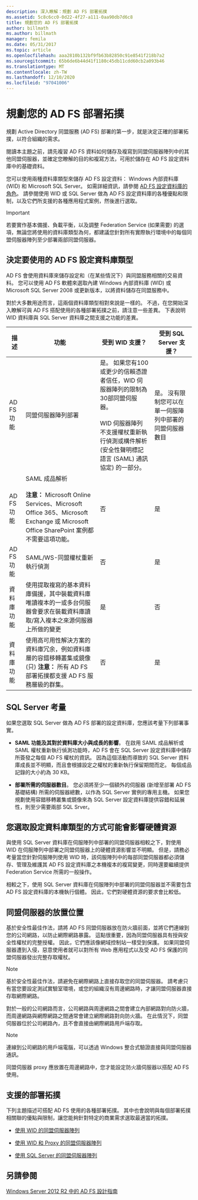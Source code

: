 ```yaml
---
description: 深入瞭解：規劃 AD FS 部署拓撲
ms.assetid: 5c8c6cc0-0d22-4f27-a111-0aa90db7d6c8
title: 規劃您的 AD FS 部署拓撲
author: billmath
ms.author: billmath
manager: femila
ms.date: 05/31/2017
ms.topic: article
ms.openlocfilehash: aaa2810b132bf9fb63b82850c91e8541f218b7a2
ms.sourcegitcommit: 65b6de6b44d41f1180c45db11cdd60cb2a093b46
ms.translationtype: MT
ms.contentlocale: zh-TW
ms.lasthandoff: 12/10/2020
ms.locfileid: "97041006"
---
```

# <a name="plan-your-ad-fs-deployment-topology"></a>規劃您的 AD FS 部署拓撲

規劃 Active Directory 同盟服務 (AD FS) 部署的第一步，就是決定正確的部署拓撲，以符合組織的需求。

閱讀本主題之前，請先複習 AD FS 資料如何儲存及複寫到同盟伺服器陣列中的其他同盟伺服器，並確定您瞭解的目的和複寫方法，可用於儲存在 AD FS 設定資料庫中的基礎資料。

您可以使用兩種資料庫類型來儲存 AD FS 設定資料： Windows 內部資料庫 (WID) 和 Microsoft SQL Server。 如需詳細資訊，請參閱 [AD FS 設定資料庫的角色](../../ad-fs/technical-reference/The-Role-of-the-AD-FS-Configuration-Database.md)。 請參閱使用 WID 或 SQL Server 做為 AD FS 設定資料庫的各種優點和限制，以及它們所支援的各種應用程式案例，然後進行選取。

> [!IMPORTANT]
> 若要實作基本備援、負載平衡，以及調整 Federation Service (如果需要) 的選項，無論您將使用的資料庫類型為何，都建議您針對所有實際執行環境中的每個同盟伺服器陣列至少部署兩部同盟伺服器。

## <a name="determining-which-type-of-ad-fs-configuration-database-to-use"></a>決定要使用的 AD FS 設定資料庫類型
AD FS 會使用資料庫來儲存設定和（在某些情況下）與同盟服務相關的交易資料。 您可以使用 AD FS 軟體來選取內建 Windows 內部資料庫 (WID) 或 Microsoft SQL Server 2008 或更新版本，以將資料儲存在同盟服務中。

對於大多數用途而言，這兩個資料庫類型相對來說是一樣的。 不過，在您開始深入瞭解可與 AD FS 搭配使用的各種部署拓撲之前，請注意一些差異。 下表說明 WID 資料庫與 SQL Server 資料庫之間支援之功能的差異。

|描述|功能|受到 WID 支援？|受到 SQL Server 支援？
| --- | --- | --- |--- |
|AD FS 功能|同盟伺服器陣列部署|是。 如果您有100或更少的信賴憑證者信任，WID 伺服器陣列的限制為30部同盟伺服器。</br></br>WID 伺服器陣列不支援權杖重新執行偵測或構件解析 (安全性聲明標記語言 (SAML) 通訊協定) 的一部分。 |是。 沒有限制您可以在單一伺服陣列中部署的同盟伺服器數目
|AD FS 功能|SAML 成品解析 </br></br>**注意：** Microsoft Online Services、Microsoft Office 365、Microsoft Exchange 或 Microsoft Office SharePoint 案例都不需要這項功能。|否|是
|AD FS 功能|SAML/WS-同盟權杖重新執行偵測|否|是
|資料庫功能|使用提取複寫的基本資料庫備援，其中裝載資料庫唯讀複本的一或多台伺服器會要求在裝載資料庫讀取/寫入複本之來源伺服器上所做的變更|是|否
|資料庫功能|使用高可用性解決方案的資料庫冗余，例如資料庫層的容錯移轉叢集或鏡像 (只) **注意：** 所有 AD FS 部署拓撲都支援 AD FS 服務層級的群集。|否|是

## <a name="sql-server-considerations"></a>SQL Server 考量
如果您選取 SQL Server 做為 AD FS 部署的設定資料庫，您應該考量下列部署事實。

- **SAML 功能及其對於資料庫大小與成長的影響**。 在啟用 SAML 成品解析或 SAML 權杖重新執行偵測功能時，AD FS 會在 SQL Server 設定資料庫中儲存所簽發之每個 AD FS 權杖的資訊。 因為這個活動而導致的 SQL Server 資料庫成長並不明顯，而且會根據設定之權杖的重新執行保留期間而定。 每個成品記錄的大小約為 30 KB。

- **部署所需的伺服器數目**。 您必須將至少一個額外的伺服器 (新增至部署 AD FS 基礎結構) 所需的伺服器總數，以作為 SQL Server 實例的專用主機。 如果您規劃使用容錯移轉叢集或鏡像來為 SQL Server 設定資料庫提供容錯和延展性，則至少需要兩部 SQL Srver。

## <a name="how-the-configuration-database-type-you-select-may-impact-hardware-resources"></a>您選取設定資料庫類型的方式可能會影響硬體資源
與使用 SQL Server 資料庫在伺服陣列中部署的同盟伺服器相較之下，對使用 WID 在伺服陣列中部署之同盟伺服器上的硬體資源影響並不明顯。 但是，請務必考量當您針對伺服陣列使用 WID 時，該伺服陣列中的每部同盟伺服器都必須儲存、管理及維護其 AD FS 設定資料庫之本機複本的複寫變更，同時還要繼續提供 Federation Service 所需的一般操作。

相較之下，使用 SQL Server 資料庫在伺服陣列中部署的同盟伺服器並不需要包含 AD FS 設定資料庫的本機執行個體。 因此，它們對硬體資源的要求會比較低。

## <a name="where-to-place-a-federation-server"></a><a name="BKMK_1"></a>同盟伺服器的放置位置
基於安全性最佳作法，請將 AD FS 同盟伺服器放在防火牆前面，並將它們連線到您的公司網路，以防止網際網路暴露。 這點很重要，因為同盟伺服器具有授與安全性權杖的完整授權。 因此，它們應該像網域控制站一樣受到保護。 如果同盟伺服器遭到入侵，惡意使用者就可以對所有 Web 應用程式以及受 AD FS 保護的同盟伺服器發出完整存取權杖。

> [!NOTE]
> 基於安全性最佳作法，請避免在網際網路上直接存取您的同盟伺服器。 請考慮只有當您要設定測試實驗室環境，或您的組織沒有周邊網路時，才讓同盟伺服器直接存取網際網路。

對於一般的公司網路而言，公司網路與周邊網路之間會建立內部網路對向防火牆，而周邊網路與網際網路之間通常會建立網際網路對向防火牆。 在此情況下，同盟伺服器位於公司網路內，且不會直接由網際網路用戶端存取。

> [!NOTE]
> 連線到公司網路的用戶端電腦，可以透過 Windows 整合式驗證直接與同盟伺服器通訊。

同盟伺服器 proxy 應放置在周邊網路中，您才能設定防火牆伺服器以搭配 AD FS 使用。

## <a name="supported-deployment-topologies"></a>支援的部署拓撲
下列主題描述可搭配 AD FS 使用的各種部署拓撲。 其中也會說明與每個部署拓撲相關聯的優點與限制，讓您能夠針對特定的商業需求選取最適當的拓撲。

- [使用 WID 的同盟伺服器陣列](Federation-Server-Farm-Using-WID.md)

- [使用 WID 和 Proxy 的同盟伺服器陣列](Federation-Server-Farm-Using-WID-and-Proxies.md)

- [使用 SQL Server 的同盟伺服器陣列](Federation-Server-Farm-Using-SQL-Server.md)

## <a name="see-also"></a>另請參閱
[Windows Server 2012 R2 中的 AD FS 設計指南](AD-FS-Design-Guide-in-Windows-Server-2012-R2.md)
